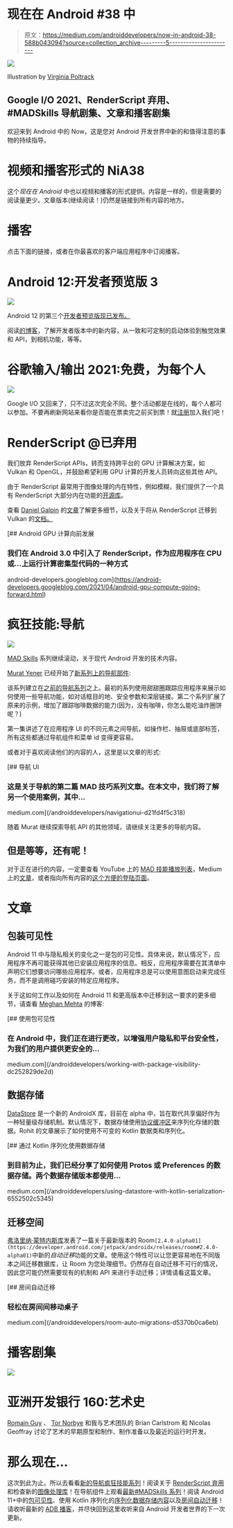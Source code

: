 # 现在在 Android #38 中

> 原文：<https://medium.com/androiddevelopers/now-in-android-38-588b043094?source=collection_archive---------5----------------------->

![](img/5999a393c05bb57aaa275375aab6d029.png)

Illustration by [Virginia Poltrack](https://twitter.com/VPoltrack)

## Google I/O 2021、RenderScript 弃用、#MADSkills 导航剧集、文章和播客剧集

欢迎来到 Android 中的 Now，这是您对 Android 开发世界中新的和值得注意的事物的持续指导。

# 视频和播客形式的 NiA38

这个*现在在 Android* 中也以视频和播客的形式提供。内容是一样的，但是需要的阅读量更少。文章版本(继续阅读！)仍然是链接到所有内容的地方。

# 播客

点击下面的链接，或者在你最喜欢的客户端应用程序中订阅播客。

# Android 12:开发者预览版 3

![](img/fb0a1d5f81cf4fc4b6b1949545fa21d2.png)

Android 12 的第三个[开发者预览版现已发布。](https://developer.android.com/about/versions/12)

阅读[的博客](https://android-developers.googleblog.com/2021/04/android-12-developer-preview-3.html)，了解开发者版本中的新内容，从一致和可定制的启动体验到触觉效果和 API，到相机功能，等等。

# 谷歌输入/输出 2021:免费，为每个人

![](img/06d2897d94880815d2eedf99c20dc315.png)

Google I/O 又回来了，只不过这次完全不同。整个活动都是在线的，每个人都可以参加。不要再刷新网站来看你是否能在票卖完之前买到票！就[注册](https://events.google.com/io/?lng=en&step=0)加入我们吧！

# RenderScript @已弃用

我们放弃 RenderScript APIs，转而支持跨平台的 GPU 计算解决方案，如 Vulkan 和 OpenGL，并鼓励希望利用 GPU 计算的开发人员转向这些其他 API。

由于 RenderScript 最常用于图像处理的内在特性，例如模糊，我们提供了一个具有 RenderScript 大部分内在功能的[开源库](https://github.com/android/renderscript-intrinsics-replacement-toolkit)。

查看 [Daniel Galpin](https://medium.com/u/2e0fc9a4a8c2?source=post_page-----588b043094--------------------------------) 的[文章](https://android-developers.googleblog.com/2021/04/android-gpu-compute-going-forward.html)了解更多细节，以及关于将从 RenderScript 迁移到 Vulkan 的[文档。](https://developer.android.com/guide/topics/renderscript/migrate)

[](https://android-developers.googleblog.com/2021/04/android-gpu-compute-going-forward.html) [## Android GPU 计算向前发展

### 我们在 Android 3.0 中引入了 RenderScript，作为应用程序在 CPU 或…上运行计算密集型代码的一种方式

android-developers.googleblog.com](https://android-developers.googleblog.com/2021/04/android-gpu-compute-going-forward.html) 

# 疯狂技能:导航

![](img/bfaf0586245c9646970e76ed816d47c7.png)

[MAD Skills](https://developer.android.com/series/mad-skills) 系列继续滚动，关于现代 Android 开发的技术内容。

[Murat Yener](https://medium.com/u/e947fef0dfe0?source=post_page-----588b043094--------------------------------) 已经开始了[新系列上的导航部件](https://www.youtube.com/watch?v=4efQJ0vcHWA&list=PLWz5rJ2EKKc-vin7SvgoaR6wu24sAw-sE):

该系列建立在[之前的导航系列](https://www.youtube.com/playlist?list=PLWz5rJ2EKKc9VpBMZUS9geQtc5RJ2RsUd)之上。最初的系列使用甜甜圈跟踪应用程序来展示如何使用一些导航功能，如对话框目的地、安全参数和深层链接。第二个系列扩展了原来的示例，增加了跟踪咖啡数据的能力(因为，没有咖啡，你怎么能吃油炸圈饼呢？)

第一集讲述了在应用程序 UI 的不同元素之间导航，如操作栏、抽屉或底部标签，所有这些都通过导航组件和菜单 id 变得更容易。

或者对于喜欢阅读他们的内容的人，这里是以文章的形式:

[](/androiddevelopers/navigationui-d21fd4f5c318) [## 导航 UI

### 这是关于导航的第二篇 MAD 技巧系列文章。在本文中，我们将了解另一个使用案例，其中…

medium.com](/androiddevelopers/navigationui-d21fd4f5c318) 

随着 Murat 继续探索导航 API 的其他领域，请继续关注更多的导航内容。

## 但是等等，还有呢！

对于正在进行的内容，一定要查看 YouTube 上的 [MAD 技能播放列表](https://www.youtube.com/playlist?list=PLWz5rJ2EKKc91i2QT8qfrfKgLNlJiG1z7)，Medium 上的[文章](https://medium.com/androiddevelopers/tagged/mad-skills)，或者指向所有内容的[这个方便的登陆页面](https://developer.android.com/series/mad-skills)。

# 文章

## 包装可见性

Android 11 中与隐私相关的变化之一是包的可见性。具体来说，默认情况下，应用程序不再可能获得其他已安装应用程序的信息。相反，应用程序需要在其清单中声明它们想要访问哪些应用程序。或者，应用程序总是可以使用意图启动来完成任务，而不是调用碰巧安装的特定应用程序。

关于这如何工作以及如何在 Android 11 和更高版本中迁移到这一要求的更多细节，请查看 [Meghan Mehta](https://medium.com/u/401951cd4c3e?source=post_page-----588b043094--------------------------------) 的博客:

[](/androiddevelopers/working-with-package-visibility-dc252829de2d) [## 使用包可见性

### 在 Android 中，我们正在进行更改，以增强用户隐私和平台安全性，为我们的用户提供更安全的…

medium.com](/androiddevelopers/working-with-package-visibility-dc252829de2d) 

## 数据存储

[DataStore](https://developer.android.com/topic/libraries/architecture/datastore) 是一个新的 AndroidX 库，目前在 alpha 中，旨在取代共享偏好作为一种轻量级存储机制。默认情况下，数据存储使用[协议缓冲区](https://developers.google.com/protocol-buffers/docs/overview)来序列化存储的数据。Rohit 的文章展示了如何使用不可变的 Kotlin 数据类和序列化。

[](/androiddevelopers/using-datastore-with-kotlin-serialization-6552502c5345) [## 通过 Kotlin 序列化使用数据存储

### 到目前为止，我们已经分享了如何使用 Protos 或 Preferences 的数据存储。两个数据存储版本都使用…

medium.com](/androiddevelopers/using-datastore-with-kotlin-serialization-6552502c5345) 

## 迁移空间

[弗洛里纳·蒙特内斯库](https://medium.com/u/d5885adb1ddf?source=post_page-----588b043094--------------------------------)发表了一篇关于最新版本的 Room`[2.4.0-alpha01](https://developer.android.com/jetpack/androidx/releases/room#2.4.0-alpha01)`中新的*自动迁移*功能的文章。使用这个特性可以让您更容易地在不同版本之间迁移数据库，让 Room 为您处理细节。仍然存在自动迁移不可行的情况，因此您可能仍然需要现有的机制和 API 来进行手动迁移；详情请看这篇文章。

[](/androiddevelopers/room-auto-migrations-d5370b0ca6eb) [## 房间自动迁移

### 轻松在房间间移动桌子

medium.com](/androiddevelopers/room-auto-migrations-d5370b0ca6eb) 

# 播客剧集

![](img/e18c62ad869312fdedcdaad8891a68be.png)

# 亚洲开发银行 160:艺术史

[Romain Guy](https://medium.com/u/c967b7e51f8b?source=post_page-----588b043094--------------------------------) 、 [Tor Norbye](https://medium.com/u/8251a5f98c9d?source=post_page-----588b043094--------------------------------) 和我与艺术团队的 Brian Carlstrom 和 Nicolas Geoffray 讨论了艺术的早期原型和制作、制作准备以及最近的运行时开发。

# 那么现在…

这次到此为止。所以去看看[新的导航疯狂技能系列](https://www.youtube.com/playlist?list=PLWz5rJ2EKKc-vin7SvgoaR6wu24sAw-sE)！阅读关于 [RenderScript 弃用](https://android-developers.googleblog.com/2021/04/android-gpu-compute-going-forward.html)和检查新的[图像处理库](https://github.com/android/renderscript-intrinsics-replacement-toolkit)！在导航组件上观看[最新#MADSkills 系列](https://www.youtube.com/watch?v=4efQJ0vcHWA&list=PLWz5rJ2EKKc-vin7SvgoaR6wu24sAw-sE)！阅读 Android 11+中的[包可见性](/androiddevelopers/working-with-package-visibility-dc252829de2d)、使用 Kotlin 序列化的[序列化数据存储内容](/androiddevelopers/using-datastore-with-kotlin-serialization-6552502c5345)以及[房间自动迁移](/androiddevelopers/room-auto-migrations-d5370b0ca6eb)！请收听最新的 [ADB 播客](http://adbackstage.libsyn.com/)，并尽快回到这里收听来自 Android 开发者世界的下一次更新。